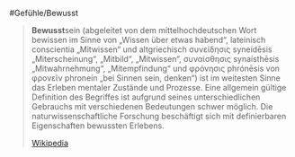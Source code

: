 #Gefühle/Bewusst
> **Bewusst**sein (abgeleitet von dem mittelhochdeutschen Wort bewissen im Sinne von „Wissen über etwas habend“, lateinisch conscientia „Mitwissen“ und altgriechisch συνείδησις syneídēsis „Miterscheinung“, „Mitbild“, „Mitwissen“, συναίσθησις synaísthēsis „Mitwahrnehmung“, „Mitempfindung“ und φρόνησις phrónēsis von φρονεῖν phroneín „bei Sinnen sein, denken“) ist im weitesten Sinne das Erleben mentaler Zustände und Prozesse. Eine allgemein gültige Definition des Begriffes ist aufgrund seines unterschiedlichen Gebrauchs mit verschiedenen Bedeutungen schwer möglich. Die naturwissenschaftliche Forschung beschäftigt sich mit definierbaren Eigenschaften bewussten Erlebens.
>
> [Wikipedia](https://de.wikipedia.org/wiki/Bewusstsein)